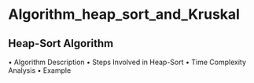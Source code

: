 # Algorithm_heap_sort_and_Kruskal
## Heap-Sort Algorithm

• Algorithm Description
• Steps Involved in Heap-Sort
• Time Complexity Analysis
• Example
